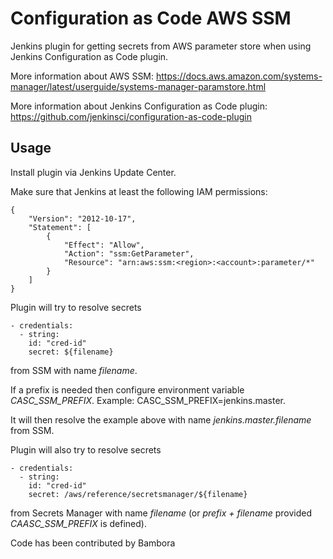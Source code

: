 # Configuration as Code AWS SSM
Jenkins plugin for getting secrets from AWS parameter store when using Jenkins Configuration as Code plugin.

More information about AWS SSM:
https://docs.aws.amazon.com/systems-manager/latest/userguide/systems-manager-paramstore.html

More information about Jenkins Configuration as Code plugin:
https://github.com/jenkinsci/configuration-as-code-plugin


## Usage
Install plugin via Jenkins Update Center.

Make sure that Jenkins at least the following IAM permissions:

    {
        "Version": "2012-10-17",
        "Statement": [
            {
                "Effect": "Allow",
                "Action": "ssm:GetParameter",
                "Resource": "arn:aws:ssm:<region>:<account>:parameter/*"
            }
        ]
    }

Plugin will try to resolve secrets

    - credentials:
      - string:
        id: "cred-id"
        secret: ${filename}

from SSM with name _filename_.

If a prefix is needed then configure environment variable _CASC_SSM_PREFIX_.
Example:
CASC_SSM_PREFIX=jenkins.master.

It will then resolve the example above with name _jenkins.master.filename_ from SSM.

Plugin will also try to resolve secrets

    - credentials:
      - string:
        id: "cred-id"
        secret: /aws/reference/secretsmanager/${filename}

from Secrets Manager with name _filename_ (or _prefix + filename_ provided _CAASC_SSM_PREFIX_ is defined). 

Code has been contributed by Bambora
